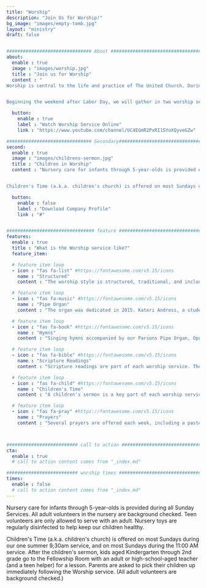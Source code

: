 ```yaml
---
title: "Worship"
description: "Join Us for Worship!"
bg_image: "images/empty-tomb.jpg"
layout: "ministry"
draft: false


############################### About #####################################
about:
  enable : true
  image : "images/worship.jpg"
  title : "Join us for Worship"
  content : "
Worship is central to the life and practice of The United Church. During the summer (Memorial Day weekend hrough Labor Day weekend), we have one worship service, which begins at 9:30 AM.  


Beginning the weekend after Labor Day, we will gather in two worship services each week (8:45 AM and 11:00 AM). These two services will continue through the weekend before Memorial Day."

  button:
    enable : true
    label : "Watch Worship Service Online"
    link : "https://www.youtube.com/channel/UC4EGmR2PxRI1SYoXQyveGZw"

############################### Secondary###############################
second:
  enable : true
  image : "images/childrens-sermon.jpg"
  title : "Children in Worship"
  content : "Nursery care for infants through 5-year-olds is provided during all Sunday Services. All adult volunteers in the nursery are background checked. Teen volunteers are only allowed to serve with an adult. Nursery toys are regularly disinfected to help keep our children healthy.


Children's Time (a.k.a. children's church) is offered on most Sundays during our one summer 9;30am service, and on most Sundays during the 11:00 AM service.  After the children's sermon, kids aged Kindergarten through 2nd grade go to the Fellowship Room with an adult or high-school-aged teacher (and a teen helper) for a lesson. Parents are asked to pick their children up immediately following the Worship service. (All adult volunteers are background checked.)"

  button:
    enable : false
    label : "Download Company Profile"
    link : "#"


################################ feature #################################
features:
  enable : true
  title : "What is the Worship service like?"
  feature_item:

  # feature item loop
  - icon : "fas fa-list" #https://fontawesome.com/v5.15/icons
    name : "Structured"
    content : "The worship style is structured, traditional, and includes a 20-minute sermon"

  # feature item loop
  - icon : "fas fa-music" #https://fontawesome.com/v5.15/icons
    name : "Pipe Organ"
    content : "The organ was dedicated in 2015. Kateri Andress, a student at Eastman School of Music in Rochester, plays the organ each week."

  # feature item loop
  - icon : "fas fa-book" #https://fontawesome.com/v5.15/icons
    name : "Hymns"
    content : "Singing hymns accompanied by our Parsons Pipe Organ, Opus 4. The organ is also used for concerts throughout the year."

  # feature item loop
  - icon : "fas fa-bible" #https://fontawesome.com/v5.15/icons
    name : "Scripture Readings"
    content : "Scripture readings are part of each worship service. The sermon is bible focused rather than topical."

  # feature item loop
  - icon : "fas fa-child" #https://fontawesome.com/v5.15/icons
    name : "Children's Time"
    content : "A children's sermon is a key part of each worship service. The children are invited to the front each week to join the pastor or another volunteer."

  # feature item loop
  - icon : "fas fa-pray" #https://fontawesome.com/v5.15/icons
    name : "Prayers"
    content : "Several prayers are offered each week, including a pastoral prayer. During the pastoral prayer, we pray for our world, our community, and our church family."



########################## call to action #################################
cta:
  enable : true
  # call to action content comes from "_index.md"

########################## worship times #################################
times:
  enable : false
  # call to action content comes from "_index.md"
---
```




Nursery care for infants through 5-year-olds is provided during all Sunday Services. All adult volunteers in the nursery are background checked. Teen volunteers are only allowed to serve with an adult. Nursery toys are regularly disinfected to help keep our children healthy.

Children's Time (a.k.a. children's church) is offered on most Sundays during our one summer 9;30am service, and on most Sundays during the 11:00 AM service.  After the children's sermon, kids aged Kindergarten through 2nd grade go to the Fellowship Room with an adult or high-school-aged teacher (and a teen helper) for a lesson. Parents are asked to pick their children up immediately following the Worship service. (All adult volunteers are background checked.)
